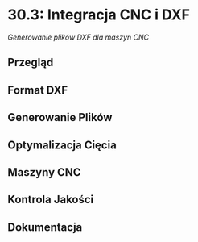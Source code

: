 # 30.3: Integracja CNC i DXF

*Generowanie plików DXF dla maszyn CNC*

## Przegląd

## Format DXF

## Generowanie Plików

## Optymalizacja Cięcia

## Maszyny CNC

## Kontrola Jakości

## Dokumentacja
